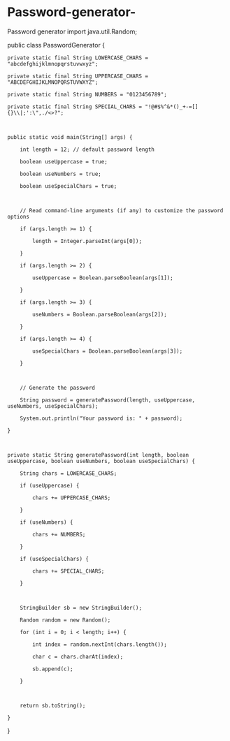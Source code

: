 # Password-generator-
Password generator 
import java.util.Random;

public class PasswordGenerator {

    private static final String LOWERCASE_CHARS = "abcdefghijklmnopqrstuvwxyz";

    private static final String UPPERCASE_CHARS = "ABCDEFGHIJKLMNOPQRSTUVWXYZ";

    private static final String NUMBERS = "0123456789";

    private static final String SPECIAL_CHARS = "!@#$%^&*()_+-=[]{}\\|;':\",./<>?";

    

    public static void main(String[] args) {

        int length = 12; // default password length

        boolean useUppercase = true;

        boolean useNumbers = true;

        boolean useSpecialChars = true;

        

        // Read command-line arguments (if any) to customize the password options

        if (args.length >= 1) {

            length = Integer.parseInt(args[0]);

        }

        if (args.length >= 2) {

            useUppercase = Boolean.parseBoolean(args[1]);

        }

        if (args.length >= 3) {

            useNumbers = Boolean.parseBoolean(args[2]);

        }

        if (args.length >= 4) {

            useSpecialChars = Boolean.parseBoolean(args[3]);

        }

        

        // Generate the password

        String password = generatePassword(length, useUppercase, useNumbers, useSpecialChars);

        System.out.println("Your password is: " + password);

    }

    

    private static String generatePassword(int length, boolean useUppercase, boolean useNumbers, boolean useSpecialChars) {

        String chars = LOWERCASE_CHARS;

        if (useUppercase) {

            chars += UPPERCASE_CHARS;

        }

        if (useNumbers) {

            chars += NUMBERS;

        }

        if (useSpecialChars) {

            chars += SPECIAL_CHARS;

        }

        

        StringBuilder sb = new StringBuilder();

        Random random = new Random();

        for (int i = 0; i < length; i++) {

            int index = random.nextInt(chars.length());

            char c = chars.charAt(index);

            sb.append(c);

        }

        

        return sb.toString();

    }

}
